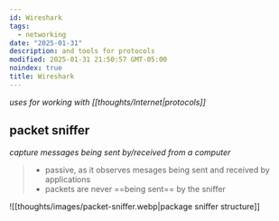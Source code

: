 ```yaml
---
id: Wireshark
tags:
  - networking
date: "2025-01-31"
description: and tools for protocols
modified: 2025-01-31 21:50:57 GMT-05:00
noindex: true
title: Wireshark
---
```


_uses for working with [[thoughts/Internet|protocols]]_

## packet sniffer

_capture messages being sent by/received from a computer_

> - passive, as it observes mesages being sent and received by applications
> - packets are never ==being sent== by the sniffer

![[thoughts/images/packet-sniffer.webp|package sniffer structure]]


